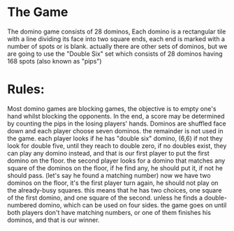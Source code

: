 # The Game #

The domino game consists of 28 dominos, Each domino is a rectangular tile with a line dividing its face into two square ends, each end is marked with a number of spots or is blank.
actually there are other sets of dominos, but we are going to use the "Double Six" set which consists of 28 dominos having 168 spots (also known as "pips")

# Rules: #

Most domino games are blocking games, the objective is to empty one's hand whilst blocking the opponents. In the end, a score may be determined by counting the pips in the losing players' hands.
Dominos are shuffled face down and each player choose seven dominos. the remainder is not used in the game.
each player looks if he has "double six" domino, (6,6) if not they look for double five, until they reach to double zero, if no doubles exist, they can play any domino instead, and that is our first player to put the first domino on the floor.
the second player looks for a domino that matches any square of the dominos on the floor, if he find any, he should put it, if not he should pass. (let's say he found a matching number)
now we have two dominos on the floor, it's the first player turn again, he should not play on the already-busy squares.
this means that he has two choices, one square of the first domino, and one square of the second.
unless he finds a double-numbered domino, which can be used on four sides.
the game goes on until both players don't have matching numbers, or one of them finishes his dominos, and that is our winner.